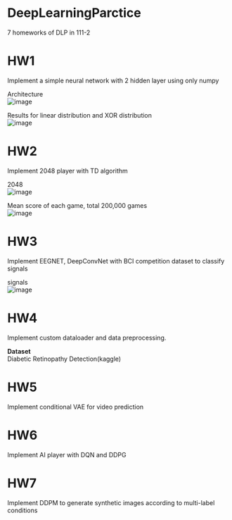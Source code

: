 # DeepLearningParctice
7 homeworks of DLP in 111-2

# HW1
Implement a simple neural network with 2 hidden layer using only numpy

Architecture  
![image](https://github.com/Kun-Yao/Deep_Learning_Parctice/blob/main/DLP_LAB1_311551170_%E6%9E%97%E7%90%A8%E5%A0%AF/model.png)

Results for linear distribution and XOR distribution  
![image](https://github.com/Kun-Yao/Deep_Learning_Parctice/blob/main/DLP_LAB1_311551170_%E6%9E%97%E7%90%A8%E5%A0%AF/lab1%20result.png)
# HW2
Implement 2048 player with TD algorithm

2048  
![image](https://github.com/Kun-Yao/Deep_Learning_Parctice/blob/main/DLP_LAB2_311551170_%E6%9E%97%E7%90%A8%E5%A0%AF/2048.png)

Mean score of each game, total 200,000 games  
![image](https://github.com/Kun-Yao/Deep_Learning_Parctice/blob/main/DLP_LAB2_311551170_%E6%9E%97%E7%90%A8%E5%A0%AF/result.png)
# HW3
Implement EEGNET, DeepConvNet with BCI competition dataset to classify signals

signals  
![image](https://github.com/Kun-Yao/Deep_Learning_Parctice/blob/main/DLP_LAB3_311551170_%E6%9E%97%E7%90%A8%E5%A0%AF/signal.png)
# HW4
Implement custom dataloader and data preprocessing.

**Dataset**  
Diabetic Retinopathy Detection(kaggle)
# HW5
Implement conditional VAE for video prediction 
# HW6
Implement AI player with DQN and DDPG
# HW7
Implement DDPM to generate synthetic images according to multi-label conditions

